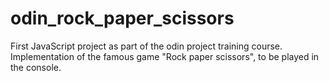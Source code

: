# odin_rock_paper_scissors
First JavaScript project as part of the odin project training course.
Implementation of the famous game "Rock paper scissors", to be played in the console.
